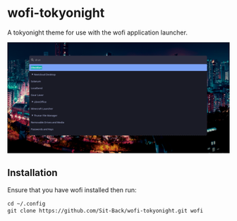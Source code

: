 # wofi-tokyonight
A tokyonight theme for use with the wofi application launcher.

![](preview.png)

## Installation
Ensure that you have wofi installed then run:
```
cd ~/.config
git clone https://github.com/Sit-Back/wofi-tokyonight.git wofi
```
